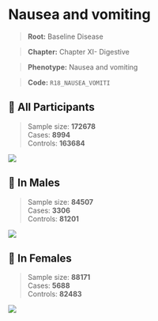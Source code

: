 # Nausea and vomiting

> **Root:** Baseline Disease  

> **Chapter:** Chapter XI- Digestive  

> **Phenotype:** Nausea and vomiting  

> **Code:** `R18_NAUSEA_VOMITI`

## 🧪 All Participants  
> Sample size: **172678**  
> Cases: **8994**  
> Controls: **163684**
<img src="/Disease/Figures/ALL/Incidence/R18_NAUSEA_VOMITI.png"/>
<CsvTable src="/Disease_Data/ALL/Incidence/COX_R18_NAUSEA_VOMITI.csv" label="🔍 View full results" />

## 👨 In Males  
> Sample size: **84507**  
> Cases: **3306**  
> Controls: **81201**
<img src="/Disease/Figures/Male/Incidence/R18_NAUSEA_VOMITI.png"/>
<CsvTable src="/Disease_Data/Male/Incidence/COX_R18_NAUSEA_VOMITI.csv" label="🔍 View full results" />

## 👩 In Females  
> Sample size: **88171**  
> Cases: **5688**  
> Controls: **82483**
<img src="/Disease/Figures/Female/Incidence/R18_NAUSEA_VOMITI.png"/>
<CsvTable src="/Disease_Data/Female/Incidence/COX_R18_NAUSEA_VOMITI.csv" label="🔍 View full results" />
